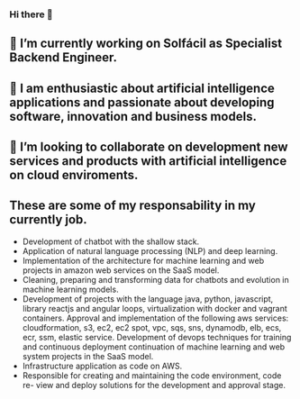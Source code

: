 ### Hi there 👋

<!--
**JorleyOliveira/JorleyOliveira** is a ✨ _special_ ✨ repository because its `README.md` (this file) appears on your GitHub profile.

Here are some ideas to get you started:

- 🔭 I’m currently working on Solfácil as Artificial Intelligence Analyst and Developer...
- 🌱 I’m currently learning ...
- 👯 I’m looking to collaborate on ...
- 🤔 I’m looking for help with ...
- 💬 Ask me about ...
- 📫 How to reach me: ...
- 😄 Pronouns: ...
- ⚡ Fun fact: ...
-->
## 🔭 I’m currently working on Solfácil as Specialist Backend Engineer.

## 🔭 I am enthusiastic about artificial intelligence applications and passionate about developing software, innovation and business models. 

## 👯 I’m looking to collaborate on development new services and products with artificial intelligence on cloud enviroments. 

## These are some of my responsability in my currently job.
- Development of chatbot with the shallow stack.
- Application of natural language processing (NLP) and deep learning.
- Implementation of the architecture for machine learning and web projects in
amazon web services on the SaaS model.
- Cleaning, preparing and transforming data for chatbots and evolution
in machine learning models.
- Development of projects with the language java, python, javascript, library
reactjs and angular loops, virtualization with docker and vagrant containers.
Approval and implementation of the following aws services: cloudformation,
s3, ec2, ec2 spot, vpc, sqs, sns, dynamodb, elb, ecs, ecr, ssm, elastic service.
Development of devops techniques for training and continuous deployment
continuation of machine learning and web system projects in the SaaS model.
- Infrastructure application as code on AWS.
- Responsible for creating and maintaining the code environment, code re-
view and deploy solutions for the development and approval stage.

